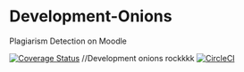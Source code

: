 # Development-Onions
Plagiarism Detection on Moodle

[![Coverage Status](https://coveralls.io/repos/github/Betessa/Development-Onions/badge.svg?branch=master)](https://coveralls.io/github/Betessa/Development-Onions?branch=master)
//Development onions rockkkk
[![CircleCI](https://circleci.com/gh/Betessa/Development-Onions.svg?style=svg)](https://circleci.com/gh/Betessa/Development-Onions)
